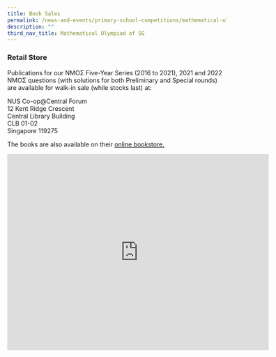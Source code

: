```yaml
---
title: Book Sales
permalink: /news-and-events/primary-school-competitions/mathematical-olympiad-of-sg/book-sales/
description: ""
third_nav_title: Mathematical Olympiad of SG
---
```

### **Retail Store**
Publications for our NMOΣ Five-Year Series (2016 to 2021), 2021 and 2022 NMOΣ questions (with solutions for both Preliminary and Special rounds) are available for walk-in sale (while stocks last) at: <br>

NUS Co-op@Central Forum<br>
12 Kent Ridge Crescent<br>
Central Library Building<br>
CLB 01-02<br>
Singapore 119275

The books are also available on their [online bookstore.](https://www.nuscoop.sg/search?keywords=NMOS)

<iframe loading="lazy" allowfullscreen="" style="border:0;" height="450" width="600" src="https://www.google.com/maps/embed?pb=!1m18!1m12!1m3!1d3988.796485949262!2d103.77150151510514!3d1.2967629621040804!2m3!1f0!2f0!3f0!3m2!1i1024!2i768!4f13.1!3m3!1m2!1s0x31da1af859c38f5f%3A0x510b0f0afd4e0f6d!2sNUS%20Co-op%40Central%20Forum!5e0!3m2!1sen!2ssg!4v1675068877688!5m2!1sen!2ssg"></iframe>